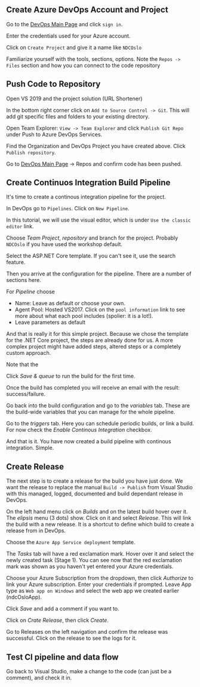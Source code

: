 ## Create Azure DevOps Account and Project

Go to the [DevOps Main Page](https://dev.azure.com) and click `sign in`.

Enter the credentials used for your Azure account.

Click on `Create Project` and give it a name like `NDCOslo`

Familiarize yourself with the tools, sections, options. Note the `Repos -> Files` section and how you can connect to the code repository

## Push Code to Repository

Open VS 2019 and the project solution (URL Shortener)

In the bottom right corner click on `Add to Source Control -> Git`. This will add git specific files and folders to your existing directory.

Open Team Explorer: `View -> Team Explorer` and click `Publish Git Repo` under Push to Azure DevOps Services.

Find the Organization and DevOps Project you have created above. Click `Publish repository`.

Go to [DevOps Main Page](https://dev.azure.com) -> Repos and confirm code has been pushed. 

## Create Continuos Integration Build Pipeline

It's time to create a continous integration pipeline for the project.

In DevOps go to `Pipelines`. Click on `New Pipeline`. 

In this tutorial, we will use the visual editor, which is under `Use the classic editor` link.

Choose _Team Project_, _repository_ and branch for the project. Probably `NDCOslo` if you have used the workshop default. 

Select the ASP.NET Core template. If you can't see it, use the search feature.

Then you arrive at the configuration for the pipeline. There are a number of sections here.

For _Pipeline_ choose 
- Name: Leave as default or choose your own.
- Agent Pool: Hosted VS2017. Click on the `pool information` link to see more about what each pool includes (spolier: it is a lot!).
- Leave parameters as default

And that is really it for this simple project. Because we chose the template for the .NET Core project, the steps are already done for us. A more complex project might have added steps, altered steps or a completely custom approach. 

Note that the 

Click _Save & queue_ to run the build for the first time. 

Once the build has completed you will receive an email with the result: success/failure. 

Go back into the build configuration and go to the _variables_ tab. These are the build-wide variables that you can manage for the whole pipeline. 

Go to the _triggers_ tab. Here you can schedule periodic builds, or link a build. For now check the _Enable Continous Integration_ checkbox. 

And that is it. You have now created a build pipeline with continous integration. Simple. 

## Create Release

The next step is to create a release for the build you have just done. We want the release to replace the manual `Build -> Publish` from Visual Studio with this managed, logged, documented and build dependant release in DevOps.

On the left hand menu click on _Builds_ and on the latest build hover over it. The _elipsis_ menu (3 dots) show. Click on it and select _Release_. This will link the build with a new release. It is a shortcut to define which build to create a release from in DevOps. 

Choose the `Azure App Service deployment` template. 

The _Tasks_ tab will have a red exclamation mark. Hover over it and select the newly created task (Stage 1). You can see now that the red exclamation mark was shown as you haven't yet entered your Azure credentials. 

Choose your Azure Subscription from the dropdown, then click _Authorize_ to link your Azure subscription. Enter your credentials if prompted. Leave App type as `Web app on Windows` and select the web app we created earlier (ndcOsloApp).

Click _Save_ and add a comment if you want to. 

Click on _Crate Release_, then click _Create_.

Go to Releases on the left navigation and confirm the release was successful. Click on the release to see the logs for it. 

## Test CI pipeline and data flow

Go back to Visual Studio, make a change to the code (can just be a comment), and check it in. 